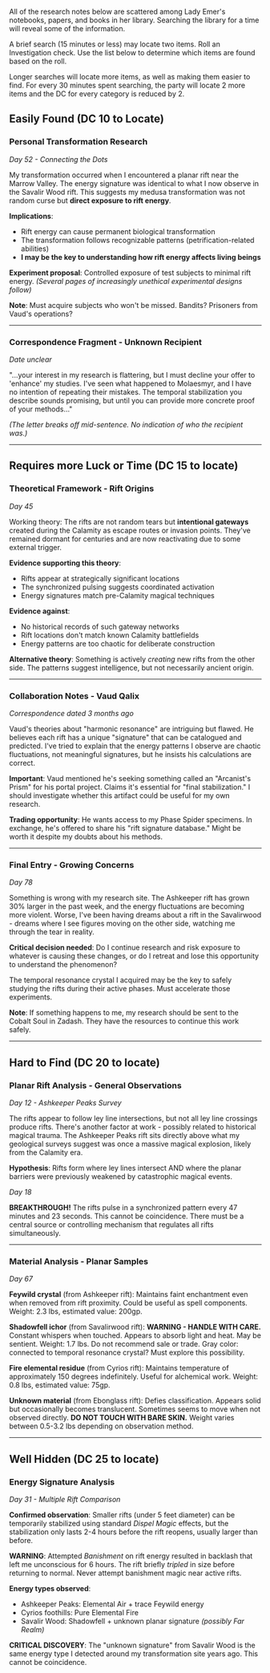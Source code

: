 All of the research notes below are scattered among Lady Emer's notebooks, papers, and books in her library. Searching the library for a time will reveal some of the information.

A brief search (15 minutes or less) may locate two items. Roll an Investigation check. Use the list below to determine which items are found based on the roll.

Longer searches will locate more items, as well as making them easier to find. For every 30 minutes spent searching, the party will locate 2 more items and the DC for every category is reduced by 2.

## Easily Found (DC 10 to Locate)

### Personal Transformation Research

_Day 52 - Connecting the Dots_

My transformation occurred when I encountered a planar rift near the Marrow Valley. The energy signature was identical to what I now observe in the Savalir Wood rift. This suggests my medusa transformation was not random curse but **direct exposure to rift energy**.

**Implications**:
- Rift energy can cause permanent biological transformation
- The transformation follows recognizable patterns (petrification-related abilities)
- **I may be the key to understanding how rift energy affects living beings**

**Experiment proposal**: Controlled exposure of test subjects to minimal rift energy. _(Several pages of increasingly unethical experimental designs follow)_

**Note**: Must acquire subjects who won't be missed. Bandits? Prisoners from Vaud's operations?

---

### Correspondence Fragment - Unknown Recipient

_Date unclear_

"...your interest in my research is flattering, but I must decline your offer to 'enhance' my studies. I've seen what happened to Molaesmyr, and I have no intention of repeating their mistakes. The temporal stabilization you describe sounds promising, but until you can provide more concrete proof of your methods..."

_(The letter breaks off mid-sentence. No indication of who the recipient was.)_

---

## Requires more Luck or Time (DC 15 to locate)

### Theoretical Framework - Rift Origins

_Day 45_

Working theory: The rifts are not random tears but **intentional gateways** created during the Calamity as escape routes or invasion points. They've remained dormant for centuries and are now reactivating due to some external trigger.

**Evidence supporting this theory**:

- Rifts appear at strategically significant locations
- The synchronized pulsing suggests coordinated activation
- Energy signatures match pre-Calamity magical techniques

**Evidence against**:

- No historical records of such gateway networks
- Rift locations don't match known Calamity battlefields
- Energy patterns are too chaotic for deliberate construction

**Alternative theory**: Something is actively _creating_ new rifts from the other side. The patterns suggest intelligence, but not necessarily ancient origin.

---

### Collaboration Notes - Vaud Qalix

_Correspondence dated 3 months ago_

Vaud's theories about "harmonic resonance" are intriguing but flawed. He believes each rift has a unique "signature" that can be catalogued and predicted. I've tried to explain that the energy patterns I observe are chaotic fluctuations, not meaningful signatures, but he insists his calculations are correct.

**Important**: Vaud mentioned he's seeking something called an "Arcanist's Prism" for his portal project. Claims it's essential for "final stabilization." I should investigate whether this artifact could be useful for my own research.

**Trading opportunity**: He wants access to my Phase Spider specimens. In exchange, he's offered to share his "rift signature database." Might be worth it despite my doubts about his methods.

---

### Final Entry - Growing Concerns

_Day 78_

Something is wrong with my research site. The Ashkeeper rift has grown 30% larger in the past week, and the energy fluctuations are becoming more violent. Worse, I've been having dreams about a rift in the Savalirwood - dreams where I see figures moving on the other side, watching me through the tear in reality.

**Critical decision needed**: Do I continue research and risk exposure to whatever is causing these changes, or do I retreat and lose this opportunity to understand the phenomenon?

The temporal resonance crystal I acquired may be the key to safely studying the rifts during their active phases. Must accelerate those experiments.

**Note**: If something happens to me, my research should be sent to the Cobalt Soul in Zadash. They have the resources to continue this work safely.

---

## Hard to Find (DC 20 to locate)

### Planar Rift Analysis - General Observations

_Day 12 - Ashkeeper Peaks Survey_

The rifts appear to follow ley line intersections, but not all ley line crossings produce rifts. There's another factor at work - possibly related to historical magical trauma. The Ashkeeper Peaks rift sits directly above what my geological surveys suggest was once a massive magical explosion, likely from the Calamity era.

**Hypothesis**: Rifts form where ley lines intersect AND where the planar barriers were previously weakened by catastrophic magical events.

_Day 18_

**BREAKTHROUGH!** The rifts pulse in a synchronized pattern every 47 minutes and 23 seconds. This cannot be coincidence. There must be a central source or controlling mechanism that regulates all rifts simultaneously.

---

### Material Analysis - Planar Samples

_Day 67_

**Feywild crystal** (from Ashkeeper rift): Maintains faint enchantment even when removed from rift proximity. Could be useful as spell components. Weight: 2.3 lbs, estimated value: 200gp.

**Shadowfell ichor** (from Savalirwood rift): **WARNING - HANDLE WITH CARE.** Constant whispers when touched. Appears to absorb light and heat. May be sentient. Weight: 1.7 lbs. Do not recommend sale or trade. Gray color: connected to temporal resonance crystal? Must explore this possibility.

**Fire elemental residue** (from Cyrios rift): Maintains temperature of approximately 150 degrees indefinitely. Useful for alchemical work. Weight: 0.8 lbs, estimated value: 75gp.

**Unknown material** (from Ebonglass rift): Defies classification. Appears solid but occasionally becomes translucent. Sometimes seems to move when not observed directly. **DO NOT TOUCH WITH BARE SKIN.** Weight varies between 0.5-3.2 lbs depending on observation method.

---

## Well Hidden (DC 25 to locate)

### Energy Signature Analysis

_Day 31 - Multiple Rift Comparison_

**Confirmed observation**: Smaller rifts (under 5 feet diameter) can be temporarily stabilized using standard _Dispel Magic_ effects, but the stabilization only lasts 2-4 hours before the rift reopens, usually larger than before.

**WARNING**: Attempted _Banishment_ on rift energy resulted in backlash that left me unconscious for 6 hours. The rift briefly _tripled_ in size before returning to normal. Never attempt banishment magic near active rifts.

**Energy types observed**:

- Ashkeeper Peaks: Elemental Air + trace Feywild energy
- Cyrios foothills: Pure Elemental Fire
- Savalir Wood: Shadowfell + unknown planar signature _(possibly Far Realm)_

**CRITICAL DISCOVERY**: The "unknown signature" from Savalir Wood is the same energy type I detected around my transformation site years ago. This cannot be coincidence.